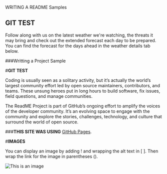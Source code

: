 WRITING A README Samples

GIT TEST
---------------------------------

Follow along with us on the latest weather we're watching, the threats it may bring and check out the extended forecast each 
day to be prepared. You can find the forecast for the days ahead in the weather details tab below.


###Writting a Project Sample

#**GIT TEST**

Coding is usually seen as a solitary activity, but it’s actually the world’s largest community effort led by open source maintainers, contributors, and teams. These unsung heroes put in long hours to build software, fix issues, field questions, 
and manage communities.

The ReadME Project is part of GitHub’s ongoing effort to amplify the voices of the developer community. It’s an evolving space 
to engage with the community and explore the stories, challenges, technology, and culture that surround the world of open source.



###**THIS SITE WAS USING** [GitHub Pages](https://pages.github.com/).


#**IMAGES**

You can display an image by adding ! and wrapping the alt text in [ ]. Then wrap the link for the image in parentheses ().

![This is an image](https://myoctocat.com/assets/images/base-octocat.svg)
